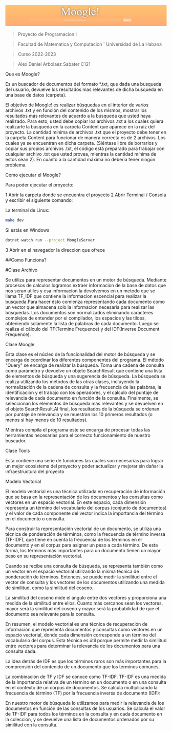 ![](./Captura.png)
>Proyecto de Programacion I

>Facultad de Matematica y Computacion ' Universidad de La Habana

>Curso 2022-2023

>Alex Daniel Arbolaez Sabater C121

Que es Moogle?

Es un buscador de documentos del formato *.txt, que dada una busqueda del usuario, devuelve los resultados mas relevantes de dicha busqueda en una base de datos (carpeta).


El objetivo de Moogle! es realizar búsquedas en el interior de varios archivos .txt y en función del contenido de los mismos, mostrar los resultados más relevantes de acuerdo a la búsqueda que usted haya realizado. Para esto, usted debe copiar los archivos .txt a los cuales quiera realizarle la búsqueda en la carpeta Content que aparece en la raiz del proyecto. La cantidad mínima de archivos .txt que el proyecto debe tener en la carpeta Content para funcionar de manera correcta es de 2 archivos. Los cuales ya se encuentran en dicha carpeta. (Siéntase libre de borrarlos y copiar sus propios archivos .txt, el código está preparado para trabajar con cualquier archivo .txt que usted provea, mientras la cantidad mínima de estos sean 2). En cuanto a la cantidad máxima no debería tener ningún problema.

Como ejecutar el Moogle?

Para poder ejecutar el proyecto:

1 Abrir la carpeta donde se encuentra el proyecto
2 Abrir Terminal / Consola y escribir el siguiente comando:

 La terminal de Linux:

```bash
make dev
```
Si estás en Windows

```bash
dotnet watch run --project MoogleServer
```

3 Abrir en el navegador la direccion que ofrece

##Como Funciona?

#Clase Archivo 

Se utiliza para representar documentos en un motor de búsqueda. Mediante procesos de calculos logramos extraer informacion de la base de datos que nos seran utiles y esa informacion la devolvemos en un metodo que se llama TF_IDF que contiene la informacion escencial para realizar la busqueda.Para hacer ésto comienza representando cada documento como un vector que almacena solo la informacion necesaria para realizar las búsquedas. Los documentos son normalizados eliminando caracteres complejos de entender por el compilador, los espacios y las tildes, obteniendo solamente la lista de palabras de cada documento. Luego se realiza el cálculo del TF(Termine Frequence) y del IDF(Inverse Document Frequence).

Clase Moogle

Ésta clase es el núcleo de la funcionalidad del motor de búsqueda y se encarga de coordinar los diferentes componentes del programa. El método "Query" se encarga de realizar la búsqueda. Toma una cadena de consulta como parámetro y devuelve un objeto SearchResult que contiene una lista de elementos de búsqueda y una sugerencia de búsqueda. La búsqueda se realiza utilizando los métodos de las otras clases, incluyendo la normalización de la cadena de consulta y la frecuencia de las palabras, la identificación y el trabajo con los operadores, y el cálculo del puntaje de relevancia de cada documento en función de la consulta. Finalmente, se seleccionan los elementos de búsqueda más relevantes y se devuelven en el objeto SearchResult.Al final, los resultados de la búsqueda se ordenan por puntaje de relevancia y se muestran los 10 primeros resultados (o menos si hay menos de 10 resultados). 

Mientras compila el programa este se encarga de procesar todas las herramientas necesarias para el correcto funcionamiento de nuestro buscador.

Clase Tools 

Esta contiene una serie de funciones las cuales son necesarias para lograr un mejor ecosistema del proyecto y poder actualizar y mejorar sin dañar la infraestructura del proyecto

Modelo Vectorial

El modelo vectorial es una técnica utilizada en recuperación de información que se basa en la representación de los documentos y las consultas como vectores en un espacio vectorial. En este espacio, cada dimensión representa un término del vocabulario del corpus (conjunto de documentos) y el valor de cada componente del vector indica la importancia del término en el documento o consulta.

Para construir la representación vectorial de un documento, se utiliza una técnica de ponderación de términos, como la frecuencia de término inversa (TF-IDF), que tiene en cuenta la frecuencia de los términos en el documento y en el corpus para asignar un peso a cada término. De esta forma, los términos más importantes para un documento tienen un mayor peso en su representación vectorial.

Cuando se recibe una consulta de búsqueda, se representa también como un vector en el espacio vectorial utilizando la misma técnica de ponderación de términos. Entonces, se puede medir la similitud entre el vector de consulta y los vectores de los documentos utilizando una medida de similitud, como la similitud del coseno.

La similitud del coseno mide el ángulo entre dos vectores y proporciona una medida de la similitud entre ellos. Cuanto más cercanos sean los vectores, mayor será la similitud del coseno y mayor será la probabilidad de que el documento sea relevante para la consulta.

En resumen, el modelo vectorial es una técnica de recuperación de información que representa documentos y consultas como vectores en un espacio vectorial, donde cada dimensión corresponde a un término del vocabulario del corpus. Esta técnica es útil porque permite medir la similitud entre vectores para determinar la relevancia de los documentos para una consulta dada.

La idea detrás de IDF es que los términos raros son más importantes para la comprensión del contenido de un documento que los términos comunes.

La combinación de TF y IDF se conoce como TF-IDF. TF-IDF es una medida de la importancia relativa de un término en un documento o en una consulta en el contexto de un corpus de documentos. Se calcula multiplicando la frecuencia de término (TF) por la frecuencia inversa de documento (IDF):

En nuestro motor de búsqueda lo utilizamos para medir la relevancia de los documentos en función de las consultas de los usuarios. Se calcula el valor de TF-IDF para todos los términos en la consulta y en cada documento en la colección, y se devuelve una lista de documentos ordenados por su similitud con la consulta.

